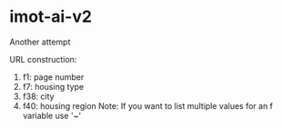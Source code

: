 # imot-ai-v2
Another attempt

URL construction:
1. f1: page number
2. f7: housing type
3. f38: city
4. f40: housing region
Note: If you want to list multiple values for an f variable use '~'
